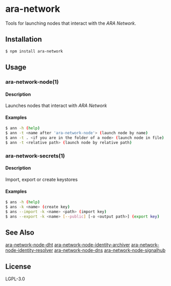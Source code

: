 ara-network
===========

Tools for launching nodes that interact with the _ARA Network_.

## Installation

```sh
$ npm install ara-network
```

## Usage

### ara-network-node(1)

#### Description

Launches nodes that interact with _ARA Network_

#### Examples

```sh
$ ann -h (help)
$ ann -t <name after 'ara-network-node'> (launch node by name)
$ ann -t . <if you are in the folder of a node> (launch node in file)
$ ann -t <relative path> (launch node by relative path)
```

### ara-network-secrets(1)

#### Description

Import, export or create keystores

#### Examples

```sh
$ ans -h (help)
$ ans -k <name> (create key)
$ ans --import -k <name> <path> (import key)
$ ans --export -k <name> [--public] [-o <output path>] (export key)
```

## See Also

[ara-network-node-dht](https://github.com/arablocks/ara-network-node-dht)
[ara-network-node-identity-archiver](https://github.com/arablocks/ara-network-node-identity-archiver)
[ara-network-node-identity-resolver](https://github.com/arablocks/ara-network-node-identity-resolver)
[ara-network-node-dns](https://github.com/arablocks/ara-network-node-dns)
[ara-network-node-signalhub](https://github.com/arablocks/ara-network-node-signalhub)

## License

LGPL-3.0

